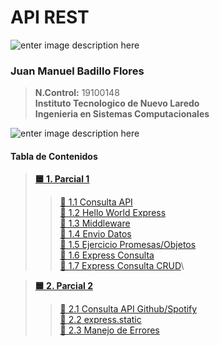 # API REST
![enter image description here](https://i.imgur.com/gU9NRHL.png)
 ###  **Juan Manuel Badillo Flores**

>    **N.Control:** 19100148 \
>    **Instituto Tecnologico de Nuevo Laredo**\
>    **Ingenieria en Sistemas Computacionales**

![enter image description here](https://i.imgur.com/9KxHyxj.png)
 ####  **Tabla de Contenidos**
>    **[🟦 1. Parcial 1](https://github.com/JuanBadillo/API-REST/tree/main/Parcial1/)** 
>>    [🔵 1.1 Consulta API](https://github.com/JuanBadillo/API-REST/tree/main/Parcial1/ConsultaApi)\
>>    [🔵 1.2 Hello World Express](https://github.com/JuanBadillo/API-REST/tree/main/Parcial1)\
>>    [🔵 1.3 Middleware](https://github.com/JuanBadillo/API-REST/tree/main/Parcial1/Express)\
>>    [🔵 1.4 Envio Datos](https://github.com/JuanBadillo/API-REST/tree/main/Parcial1/ServidorExpressEnvioDatos)\
>>    [🔵 1.5 Ejercicio Promesas/Objetos](https://github.com/JuanBadillo/API-REST/tree/main/Parcial1)\
>>    [🔵 1.6 Express Consulta](https://github.com/JuanBadillo/API-REST/tree/main/Parcial1/ServidorExpressDB)\
>>    [🔵 1.7 Express Consulta CRUD](https://github.com/JuanBadillo/API-REST/tree/main/Parcial1/ServidorExpressDB_CRUD)\

>    **[🟦 2. Parcial 2](https://github.com/JuanBadillo/API-REST/tree/main/Parcia2/)**
>>    [🔵 2.1 Consulta API Github/Spotify](https://github.com/JuanBadillo/API-REST/tree/main/Parcial1/ConsultaApi)\
>>    [🔵 2.2 express.static](https://github.com/JuanBadillo/API-REST/tree/main/Parcial1)\
>>    [🔵 2.3 Manejo de Errores](https://github.com/JuanBadillo/API-REST/tree/main/Parcial1/Express)
